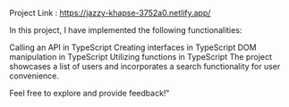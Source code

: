 

Project Link :    https://jazzy-khapse-3752a0.netlify.app/

In this project, I have implemented the following functionalities:

Calling an API in TypeScript
Creating interfaces in TypeScript
DOM manipulation in TypeScript
Utilizing functions in TypeScript
The project showcases a list of users and incorporates a search functionality for user convenience.

Feel free to explore and provide feedback!"

